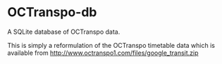 # OCTranspo-db

A SQLite database of OCTranspo data.

This is simply a reformulation of the OCTranspo timetable data which is
available from http://www.octranspo1.com/files/google_transit.zip
